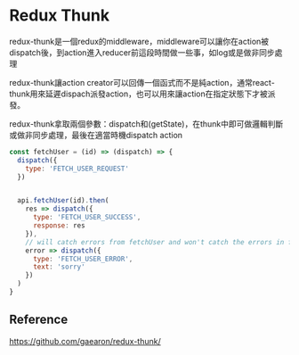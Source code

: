 # Redux Thunk

redux-thunk是一個redux的middleware，middleware可以讓你在action被dispatch後，到action進入reducer前這段時間做一些事，如log或是做非同步處理

redux-thunk讓action creator可以回傳一個函式而不是純action，通常react-thunk用來延遲dispach派發action，也可以用來讓action在指定狀態下才被派發。

redux-thunk拿取兩個參數：dispatch和(getState)，在thunk中即可做邏輯判斷或做非同步處理，最後在適當時機dispatch action

```js
const fetchUser = (id) => (dispatch) => {
  dispatch({
    type: 'FETCH_USER_REQUEST'
  })


  api.fetchUser(id).then(
    res => dispatch({
      type: 'FETCH_USER_SUCCESS',
      response: res
    }),
    // will catch errors from fetchUser and won't catch the errors in first func in then
    error => dispatch({
      type: 'FETCH_USER_ERROR',
      text: 'sorry'
    })
  )
}
```

## Reference
https://github.com/gaearon/redux-thunk/